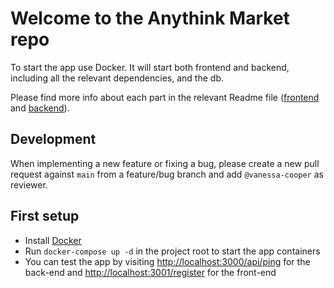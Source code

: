 # Welcome to the Anythink Market repo

To start the app use Docker. It will start both frontend and backend, including all the relevant dependencies, and the db.

Please find more info about each part in the relevant Readme file ([frontend](frontend/readme.md) and [backend](backend/README.md)).

## Development

When implementing a new feature or fixing a bug, please create a new pull request against `main` from a feature/bug branch and add `@vanessa-cooper` as reviewer.

## First setup

- Install [Docker](https://docs.docker.com/get-docker/)
- Run `docker-compose up -d` in the project root to start the app containers
- You can test the app by visiting <http://localhost:3000/api/ping> for the back-end and <http://localhost:3001/register> for the front-end

